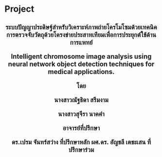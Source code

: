   # Project
<h2 align="center">
  

ระบบปัญญาประดิษฐ์สำหรับวิเคราะห์ภาพถ่ายโครโมโซมด้วยเทคนิคการตรวจจับวัตถุด้วยโครงข่ายประสาทเทียมเพื่อการประยุกต์ใช้ด้านการแพทย์

Intelligent chromosome image analysis using neural network object detection techniques for medical applications.

 โดย
	     
นางสาวณัฐธิดา 		สรึมงาม

นางสาวสุจีรา 	   	นาคคำ
						  
อาจารย์ที่ปรึกษา
							  
 ดร.เปรม จันทร์สว่าง	ที่ปรึกษาหลัก
ผศ.ดร. อัญชลี เตชะเสน	 ที่ปรึกษาร่วม
  
</h2>
